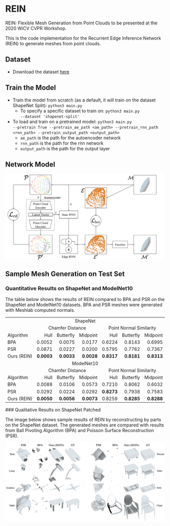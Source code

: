 # REIN
REIN: Flexible Mesh Generation from Point Clouds to be presented at the 2020 WiCV CVPR Workshop.

This is the code implementation for the Recurrent Edge Inference Network (REIN) to generate meshes from point clouds.

## Dataset
- Download the dataset [here](https://drive.google.com/file/d/1DTUWK-Xn9-I4R5_GcehIvcFn2y_YLa7X/view?usp=sharing)


## Train the Model
- Train the model from scratch (as a default, it will train on the dataset ShapeNet Split): <code>python3 main.py</code>
  - To specify a specific dataset to train on: <code>python3 main.py --dataset 'shapenet-split'</code>
- To load and train on a pretrained model: <code>python3 main.py --pretrain True --pretrain_ae_path <ae_path> --pretrain_rnn_path <rnn_path> --pretrain_output_path <output_path></code>
  - <code>ae_path</code> is the path for the autoencoder network
  - <code>rnn_path</code> is the path for the rnn network
  - <code>output_path</code> is the path for the output layer

## Network Model
![network architecture of REIN](https://github.com/rangeldaroya/rein/blob/master/images/network_architecture.png)
## Sample Mesh Generation on Test Set

### Quantitative Results on ShapeNet and ModelNet10
The table below shows the results of REIN compared to BPA and PSR on the ShapeNet and ModelNet10 datasets. BPA and PSR meshes were generated with Meshlab computed normals.

<div id="tab:shapenetmodelnetresults">
<table>
<tbody>
<tr class="even">
<td colspan='7'; style="text-align: center;">ShapeNet</td>
</tr>
<tr class="odd">
<td style="text-align: left;"></td>
<td colspan='3'; style="text-align: center;">Chamfer Distance</td>
<td colspan='3'; style="text-align: center;">Point Normal Similarity</td>
</tr>
<tr class="even">
<td style="text-align: left;">Algorithm</td>
<td style="text-align: right;">Hull</td>
<td style="text-align: right;">Butterfly</td>
<td style="text-align: right;">Midpoint</td>
<td style="text-align: right;">Hull</td>
<td style="text-align: right;">Butterfly</td>
<td style="text-align: right;">Midpoint</td>
</tr>
<tr class="odd">
<td style="text-align: left;">BPA</td>
<td style="text-align: right;">0.0052</td>
<td style="text-align: right;">0.0075</td>
<td style="text-align: right;">0.0177</td>
<td style="text-align: right;">0.6224</td>
<td style="text-align: right;">0.8143</td>
<td style="text-align: right;">0.6995</td>
</tr>
<tr class="even">
<td style="text-align: left;">PSR</td>
<td style="text-align: right;">0.0871</td>
<td style="text-align: right;">0.0227</td>
<td style="text-align: right;">0.0200</td>
<td style="text-align: right;">0.5795</td>
<td style="text-align: right;">0.7762</td>
<td style="text-align: right;">0.7367</td>
</tr>
<tr class="odd">
<td style="text-align: left;">Ours (REIN)</td>
<td style="text-align: right;"><strong>0.0003</strong></td>
<td style="text-align: right;"><strong>0.0033</strong></td>
<td style="text-align: right;"><strong>0.0028</strong></td>
<td style="text-align: right;"><strong>0.8317</strong></td>
<td style="text-align: right;"><strong>0.8181</strong></td>
<td style="text-align: right;"><strong>0.8313</strong></td>
</tr>
<tr></tr>
<tr class="even">
<td colspan='7'; style="text-align: center;">ModelNet10</td>
</tr>
<tr class="odd">
<td style="text-align: left;"></td>
<td colspan='3'; style="text-align: center;">Chamfer Distance</td>
<td colspan='3'; style="text-align: center;">Point Normal Similarity</td>
</tr>
<tr class="even">
<td style="text-align: left;">Algorithm</td>
<td style="text-align: right;">Hull</td>
<td style="text-align: right;">Butterfly</td>
<td style="text-align: right;">Midpoint</td>
<td style="text-align: right;">Hull</td>
<td style="text-align: right;">Butterfly</td>
<td style="text-align: right;">Midpoint</td>
</tr>
<tr class="odd">
<td style="text-align: left;">BPA</td>
<td style="text-align: right;">0.0088</td>
<td style="text-align: right;">0.0106</td>
<td style="text-align: right;">0.0573</td>
<td style="text-align: right;">0.7210</td>
<td style="text-align: right;">0.8062</td>
<td style="text-align: right;">0.6032</td>
</tr>
<tr class="even">
<td style="text-align: left;">PSR</td>
<td style="text-align: right;">0.0292</td>
<td style="text-align: right;">0.0224</td>
<td style="text-align: right;">0.0292</td>
<td style="text-align: right;"><strong>0.8273</strong></td>
<td style="text-align: right;">0.7938</td>
<td style="text-align: right;">0.7583</td>
</tr>
<tr class="odd">
<td style="text-align: left;">Ours (REIN)</td>
<td style="text-align: right;"><strong>0.0050</strong></td>
<td style="text-align: right;"><strong>0.0056</strong></td>
<td style="text-align: right;"><strong>0.0073</strong></td>
<td style="text-align: right;">0.8259</td>
<td style="text-align: right;"><strong>0.8285</strong></td>
<td style="text-align: right;"><strong>0.8288</strong></td>
</tr>
</tbody>
</table>
</div>
### Qualitative Results on ShapeNet Patched

The image below shows sample results of REIN by reconstructing by parts on the ShapeNet dataset. The generated meshes are compared with results from Ball Pivoting Algorithm (BPA) and Poisson Surface Reconstruction (PSR).

![sample results on shapenet patched](https://github.com/rangeldaroya/rein/blob/master/images/patching_blender_shapeNet_results.png)
